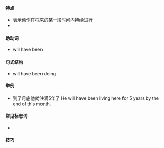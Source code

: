 #### 特点
* 表示动作在将来的某一段时间内持续进行
* 
#### 助动词
* will have been
#### 句式结构
* will have been doing
#### 举例
* 到了月底他就住满5年了
  He will have been living here for 5 years by the end of this month.
#### 常见标志词
* 
#### 技巧